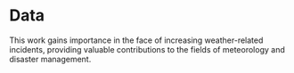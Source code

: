 # Data
This work gains importance in the face of increasing weather-related incidents, providing valuable contributions to the fields of meteorology and disaster management.

